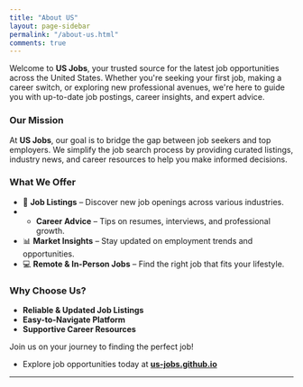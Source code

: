 ```yaml
---
title: "About US"
layout: page-sidebar
permalink: "/about-us.html"
comments: true
---
```


Welcome to **US Jobs**, your trusted source for the latest job opportunities across the United States. Whether you're seeking your first job, making a career switch, or exploring new professional avenues, we're here to guide you with up-to-date job postings, career insights, and expert advice.  

### Our Mission  
At **US Jobs**, our goal is to bridge the gap between job seekers and top employers. We simplify the job search process by providing curated listings, industry news, and career resources to help you make informed decisions.  

### What We Offer  
- 🏢 **Job Listings** – Discover new job openings across various industries.  
- -  **Career Advice** – Tips on resumes, interviews, and professional growth.  
- 📊 **Market Insights** – Stay updated on employment trends and opportunities.  
- 💻 **Remote & In-Person Jobs** – Find the right job that fits your lifestyle.  

### Why Choose Us?  
-  **Reliable & Updated Job Listings**  
-  **Easy-to-Navigate Platform**  
-  **Supportive Career Resources**  

Join us on your journey to finding the perfect job!  

-  Explore job opportunities today at **[us-jobs.github.io](https://us-jobs.github.io/)**  

---
